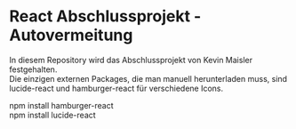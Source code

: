 # React Abschlussprojekt - Autovermeitung

In diesem Repository wird das Abschlussprojekt von Kevin Maisler festgehalten. <br>
Die einzigen externen Packages, die man manuell herunterladen muss, sind lucide-react und hamburger-react für verschiedene Icons.

npm install hamburger-react <br>
npm install lucide-react
